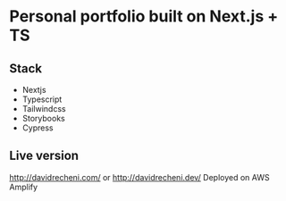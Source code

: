 # Personal portfolio built on Next.js + TS

## Stack

  * Nextjs
  * Typescript
  * Tailwindcss
  * Storybooks
  * Cypress

## Live version

http://davidrecheni.com/ or http://davidrecheni.dev/
Deployed on AWS Amplify
